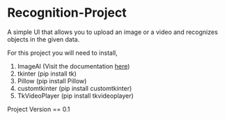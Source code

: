 # Recognition-Project
A simple UI that allows you to upload an image or a video and recognizes objects in the given data.


For this project you will need to install,
1. ImageAI (Visit the documentation [here](https://imageai.readthedocs.io/en/latest/))
2. tkinter (pip install tk)
3. Pillow (pip install Pillow)
4. customtkinter (pip install customtkinter)
5. TkVideoPlayer (pip install tkvideoplayer)


Project Version == 0.1
